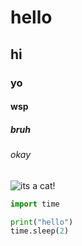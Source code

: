 # hello
## hi
### yo
#### wsp
##### bruh
###### okay

![its a cat!](https://external-content.duckduckgo.com/iu/?u=https%3A%2F%2Ftse1.mm.bing.net%2Fth%2Fid%2FOIP.K89tEAe4xWnlr2Szk_IusAHaJQ%3Fpid%3DApi&f=1&ipt=f9c864e9327decae7db963bcef8d92bf13e62e180eca9dce8af384c4677b2330&ipo=images)

``` python
import time

print("hello")
time.sleep(2)
```
